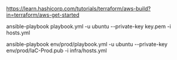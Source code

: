 https://learn.hashicorp.com/tutorials/terraform/aws-build?in=terraform/aws-get-started



ansible-playbook playbook.yml -u ubuntu --private-key key.pem -i hosts.yml



ansible-playbook env/prod/playbook.yml -u ubuntu --private-key env/prod/IaC-Prod.pub -i infra/hosts.yml